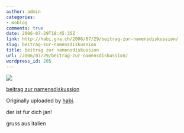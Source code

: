 ```yaml
---
author: admin
categories:
- moblog
comments: true
date: 2006-07-29T18:45:35Z
link: http://habi.gna.ch/2006/07/29/beitrag-zur-namensdiskussion/
slug: beitrag-zur-namensdiskussion
title: beitrag zur namensdiskussion
url: /2006/07/29/beitrag-zur-namensdiskussion/
wordpress_id: 205
---
```


[![](http://static.flickr.com/63/202064106_1ecc29e2d5_m.jpg)](http://www.flickr.com/photos/habi/202064106/)
   

 
  [beitrag zur namensdiskussion](http://www.flickr.com/photos/habi/202064106/)
    

  Originally uploaded by [habi](http://www.flickr.com/people/habi/).
 



der ist fur dich jan!  
  

  
  

gruss aus italien
  

